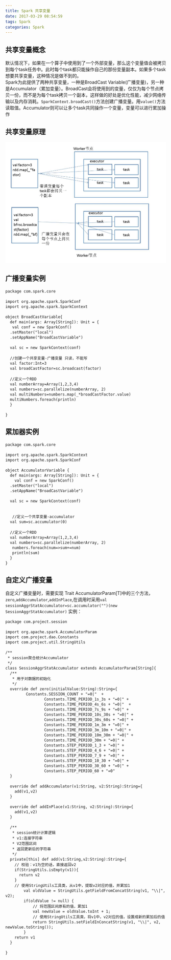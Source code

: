 ```yaml
---
title: Spark 共享变量
date: 2017-03-29 08:54:59
tags: Spark
categories: Spark
---
```

## 共享变量概念 ##
默认情况下，如果在一个算子中使用到了一个外部变量，那么这个变量值会被拷贝到每个task任务中。此时每个task都只能操作自己的那份变量副本。如果多个task想要共享变量，这种情况是做不到的。  
Spark为此提供了两种共享变量，一种是BroadCast Variable(广播变量)，另一种是Accumulator（累加变量）。BroadCast会将使用到的变量，仅仅为每个节点拷贝一份，而不是为每个task拷贝一个副本，这样做的好处是优化性能，减少网络传输以及内存消耗。`SparkContext.broadCast()`方法创建广播变量。用`value()`方法读取值。Accumulator则可以让多个task共同操作一个变量，变量可以进行累加操作
<!-- more -->
## 共享变量原理 ##
![image](Spark-共享变量/共享变量原理.jpg)
## 广播变量实例 ##
```
package com.spark.core

import org.apache.spark.SparkConf
import org.apache.spark.SparkContext

object BroadCastVariable{
  def main(args: Array[String]): Unit = {
   val conf = new SparkConf()
  .setMaster("local")
  .setAppName("BroadCastVariable")

  val sc = new SparkContext(conf)

  //创建一个共享变量-广播变量 只读，不能写
  val factor:Int=3
  val broadCastFactor=sc.broadcast(factor)

  //定义一个RDD
  val numberArray=Array(1,2,3,4)
  val numbers=sc.parallelize(numberArray, 2)
  val multiNumbers=numbers.map(_*broadCastFactor.value)
  multiNumbers.foreach(println)
  }

}
```
## 累加器实例 ##
```
package com.spark.core

import org.apache.spark.SparkContext
import org.apache.spark.SparkConf

object AccumulatorVariable {
  def main(args: Array[String]): Unit = {
    val conf = new SparkConf()
  .setMaster("local")
  .setAppName("BroadCastVariable")

  val sc = new SparkContext(conf)


   //定义一个共享变量-accumulator
  val sum=sc.accumulator(0)

  //定义一个RDD
  val numberArray=Array(1,2,3,4)
  val numbers=sc.parallelize(numberArray, 2)
   numbers.foreach(num=>sum+=num)
   println(sum)
  }
}
```
## 自定义广播变量 ##
自定义广播变量时，需要实现 Trait AccumulatorParam[T]中的三个方法，`zero`,`addAccumulator`,`addInPlace`,在调用时采用`val sessionAggrStatAccumulator=sc.accumulator("")(new SessionAggrStatAccumulator)`
实例：
```
package com.project.session

import org.apache.spark.AccumulatorParam
import com.project.dao.Constants
import com.project.util.StringUtils

/**
 * session聚合统计Accumulator
 */
class SessionAggrStatAccumulator extends AccumulatorParam[String]{
  /**
   * 用于对数据的初始化
   */
  override def zero(initialValue:String):String={
         Constants.SESSION_COUNT + "=0|"  +
				 Constants.TIME_PERIOD_1s_3s + "=0|" +
				 Constants.TIME_PERIOD_4s_6s + "=0|"  +
				 Constants.TIME_PERIOD_7s_9s + "=0|" +
				 Constants.TIME_PERIOD_10s_30s + "=0|" +
				 Constants.TIME_PERIOD_30s_60s + "=0|" +
				 Constants.TIME_PERIOD_1m_3m + "=0|" +
				 Constants.TIME_PERIOD_3m_10m + "=0|" +
				 Constants.TIME_PERIOD_10m_30m + "=0|" +
				 Constants.TIME_PERIOD_30m + "=0|" +
				 Constants.STEP_PERIOD_1_3 + "=0|" +
				 Constants.STEP_PERIOD_4_6 + "=0|" +
				 Constants.STEP_PERIOD_7_9 + "=0|" +
				 Constants.STEP_PERIOD_10_30 + "=0|" +
				 Constants.STEP_PERIOD_30_60 + "=0|" +
				 Constants.STEP_PERIOD_60 + "=0"
  }

  override def addAccumulator(v1:String, v2:String):String={
    add(v1,v2)
  }

  override def addInPlace(v1:String, v2:String):String={
    add(v1,v2)
  }

  /**
   * session统计计算逻辑
   * v1:连接字符串
   * V2范围区间
   * 返回更新后的字符串
   */
  private[this] def add(v1:String,v2:String):String={
    // 校验：v1为空的话，直接返回v2
    if(StringUtils.isEmpty(v1)){
      return v2
    }
    // 使用StringUtils工具类，从v1中，提取v2对应的值，并累加1
		val oldValue = StringUtils.getFieldFromConcatString(v1, "\\|", v2);
		if(oldValue != null) {
			// 将范围区间原有的值，累加1
			val newValue = oldValue.toInt + 1;
			// 使用StringUtils工具类，将v1中，v2对应的值，设置成新的累加后的值
			return StringUtils.setFieldInConcatString(v1, "\\|", v2, newValue.toString());  
		}
    return v1
  }

}
```
